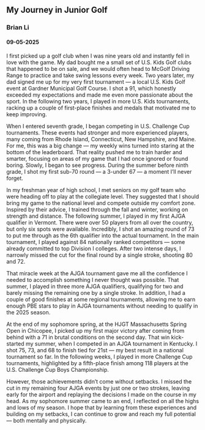 ## My Journey in Junior Golf
### Brian Li
#### 09-05-2025

I first picked up a golf club when I was nine years old and instantly fell in love with the game. My dad bought me a small set of U.S. Kids Golf clubs that happened to be on sale, and we would often head to McGolf Driving Range to practice and take swing lessons every week. Two years later, my dad signed me up for my very first tournament — a local U.S. Kids Golf event at Gardner Municipal Golf Course. I shot a 91, which honestly exceeded my expectations and made me even more passionate about the sport. In the following two years, I played in more U.S. Kids tournaments, racking up a couple of first-place finishes and medals that motivated me to keep improving. 

When I entered seventh grade, I began competing in U.S. Challenge Cup tournaments. These events had stronger and more experienced players, many coming from Rhode Island, Connecticut, New Hampshire, and Maine. For me, this was a big change — my weekly wins turned into staring at the bottom of the leaderboard. That reality pushed me to train harder and smarter, focusing on areas of my game that I had once ignored or found boring. Slowly, I began to see progress. During the summer before ninth grade, I shot my first sub-70 round — a 3-under 67 — a moment I’ll never forget.

 In my freshman year of high school, I met seniors on my golf team who were heading off to play at the collegiate level. They suggested that I should bring my game to the national level and compete outside my comfort zone. Inspired by their advice, I trained through the fall and winter, working on strength and distance. The following summer, I played in my first AJGA qualifier in Vermont. There were over 50 players from all over the country, but only six spots were available. Incredibly, I shot an amazing round of 73 to put me through as the 6th qualifier into the actual tournament. In the main tournament, I played against 84 nationally ranked competitors — some already committed to top Division I colleges. After two intense days, I narrowly missed the cut for the final round by a single stroke, shooting 80 and 72. 

That miracle week at the AJGA tournament gave me all the confidence I needed to accomplish something I never thought was possible. That summer, I played in three more AJGA qualifiers, qualifying for two and barely missing the remaining one by a single stroke. In addition, I had a couple of good finishes at some regional tournaments, allowing me to earn enough PBE stars to play in AJGA tournaments without needing to qualify in the 2025 season. 

At the end of my sophomore spring, at the HJGT Massachusetts Spring Open in Chicopee, I picked up my first major victory after coming from behind with a 71 in brutal conditions on the second day. That win kick-started my summer, when I competed in an AJGA tournament in Kentucky. I shot 75, 73, and 68 to finish tied for 21st — my best result in a national tournament so far. In the following weeks, I played in more Challenge Cup tournaments, highlighted by a fifth-place finish among 118 players at the U.S. Challenge Cup Boys Championship. 

However, those achievements didn’t come without setbacks. I missed the cut in my remaining four AJGA events by just one or two strokes, leaving early for the airport and replaying the decisions I made on the course in my head. As my sophomore summer came to an end, I reflected on all the highs and lows of my season. I hope that by learning from these experiences and building on my setbacks, I can continue to grow and reach my full potential — both mentally and physically.
